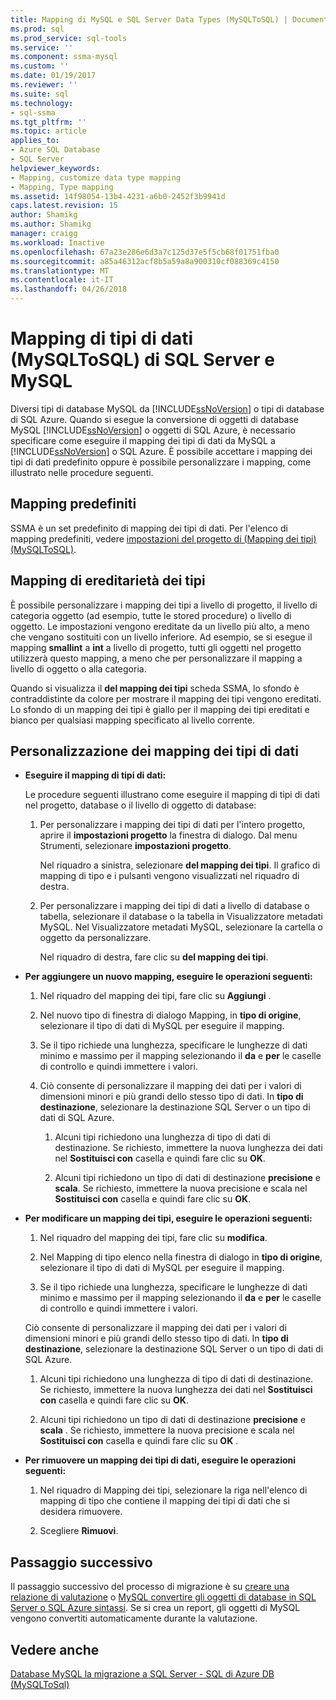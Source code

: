 ```yaml
---
title: Mapping di MySQL e SQL Server Data Types (MySQLToSQL) | Documenti Microsoft
ms.prod: sql
ms.prod_service: sql-tools
ms.service: ''
ms.component: ssma-mysql
ms.custom: ''
ms.date: 01/19/2017
ms.reviewer: ''
ms.suite: sql
ms.technology:
- sql-ssma
ms.tgt_pltfrm: ''
ms.topic: article
applies_to:
- Azure SQL Database
- SQL Server
helpviewer_keywords:
- Mapping, customize data type mapping
- Mapping, Type mapping
ms.assetid: 14f98054-13b4-4231-a6b0-2452f3b9941d
caps.latest.revision: 15
author: Shamikg
ms.author: Shamikg
manager: craigg
ms.workload: Inactive
ms.openlocfilehash: 67a23e286e6d3a7c125d37e5f5cb68f01751fba0
ms.sourcegitcommit: a85a46312acf8b5a59a8a900310cf088369c4150
ms.translationtype: MT
ms.contentlocale: it-IT
ms.lasthandoff: 04/26/2018
---
```

# <a name="mapping-mysql-and-sql-server-data-types-mysqltosql"></a>Mapping di tipi di dati (MySQLToSQL) di SQL Server e MySQL
Diversi tipi di database MySQL da [!INCLUDE[ssNoVersion](../../includes/ssnoversion_md.md)] o tipi di database di SQL Azure. Quando si esegue la conversione di oggetti di database MySQL [!INCLUDE[ssNoVersion](../../includes/ssnoversion_md.md)] o oggetti di SQL Azure, è necessario specificare come eseguire il mapping dei tipi di dati da MySQL a [!INCLUDE[ssNoVersion](../../includes/ssnoversion_md.md)] o SQL Azure. È possibile accettare i mapping dei tipi di dati predefinito oppure è possibile personalizzare i mapping, come illustrato nelle procedure seguenti.  
  
## <a name="default-mappings"></a>Mapping predefiniti  
SSMA è un set predefinito di mapping dei tipi di dati. Per l'elenco di mapping predefiniti, vedere [impostazioni del progetto di &#40;Mapping dei tipi&#41; &#40;MySQLToSQL&#41;](../../ssma/mysql/project-settings-type-mapping-mysqltosql.md).  
  
## <a name="type-mapping-inheritance"></a>Mapping di ereditarietà dei tipi  
È possibile personalizzare i mapping dei tipi a livello di progetto, il livello di categoria oggetto (ad esempio, tutte le stored procedure) o livello di oggetto. Le impostazioni vengono ereditate da un livello più alto, a meno che vengano sostituiti con un livello inferiore. Ad esempio, se si esegue il mapping **smallint** a **int** a livello di progetto, tutti gli oggetti nel progetto utilizzerà questo mapping, a meno che per personalizzare il mapping a livello di oggetto o alla categoria.  
  
Quando si visualizza il **del mapping dei tipi** scheda SSMA, lo sfondo è contraddistinte da colore per mostrare il mapping dei tipi vengono ereditati. Lo sfondo di un mapping dei tipi è giallo per il mapping dei tipi ereditati e bianco per qualsiasi mapping specificato al livello corrente.  
  
## <a name="customizing-data-type-mappings"></a>Personalizzazione dei mapping dei tipi di dati  
  
-   **Eseguire il mapping di tipi di dati:**  
  
    Le procedure seguenti illustrano come eseguire il mapping di tipi di dati nel progetto, database o il livello di oggetto di database:  
  
    1.  Per personalizzare i mapping dei tipi di dati per l'intero progetto, aprire il **impostazioni progetto** la finestra di dialogo. Dal menu Strumenti, selezionare **impostazioni progetto**.  
  
        Nel riquadro a sinistra, selezionare **del mapping dei tipi**. Il grafico di mapping di tipo e i pulsanti vengono visualizzati nel riquadro di destra.  
  
    2.  Per personalizzare i mapping dei tipi di dati a livello di database o tabella, selezionare il database o la tabella in Visualizzatore metadati MySQL. Nel Visualizzatore metadati MySQL, selezionare la cartella o oggetto da personalizzare.  
  
        Nel riquadro di destra, fare clic su **del mapping dei tipi**.  
  
-   **Per aggiungere un nuovo mapping, eseguire le operazioni seguenti:**  
  
    1.  Nel riquadro del mapping dei tipi, fare clic su **Aggiungi** .  
  
    2.  Nel nuovo tipo di finestra di dialogo Mapping, in **tipo di origine**, selezionare il tipo di dati di MySQL per eseguire il mapping.  
  
    3.  Se il tipo richiede una lunghezza, specificare le lunghezze di dati minimo e massimo per il mapping selezionando il **da** e **per** le caselle di controllo e quindi immettere i valori.  
  
    4.  Ciò consente di personalizzare il mapping dei dati per i valori di dimensioni minori e più grandi dello stesso tipo di dati. In **tipo di destinazione**, selezionare la destinazione SQL Server o un tipo di dati di SQL Azure.  
  
        1.  Alcuni tipi richiedono una lunghezza di tipo di dati di destinazione. Se richiesto, immettere la nuova lunghezza dei dati nel **Sostituisci con** casella e quindi fare clic su **OK**.  
  
        2.  Alcuni tipi richiedono un tipo di dati di destinazione **precisione** e **scala**. Se richiesto, immettere la nuova precisione e scala nel **Sostituisci con** casella e quindi fare clic su **OK**.  
  
-   **Per modificare un mapping dei tipi, eseguire le operazioni seguenti:**  
  
    1.  Nel riquadro del mapping dei tipi, fare clic su **modifica**.  
  
    2.  Nel Mapping di tipo elenco nella finestra di dialogo in **tipo di origine**, selezionare il tipo di dati di MySQL per eseguire il mapping.  
  
    3.  Se il tipo richiede una lunghezza, specificare le lunghezze di dati minimo e massimo per il mapping selezionando il **da** e **per** le caselle di controllo e quindi immettere i valori.  
  
    Ciò consente di personalizzare il mapping dei dati per i valori di dimensioni minori e più grandi dello stesso tipo di dati. In **tipo di destinazione**, selezionare la destinazione SQL Server o un tipo di dati di SQL Azure.  
  
    1.  Alcuni tipi richiedono una lunghezza di tipo di dati di destinazione. Se richiesto, immettere la nuova lunghezza dei dati nel **Sostituisci con** casella e quindi fare clic su **OK**.  
  
    2.  Alcuni tipi richiedono un tipo di dati di destinazione **precisione** e **scala** . Se richiesto, immettere la nuova precisione e scala nel **Sostituisci con** casella e quindi fare clic su **OK** .  
  
-   **Per rimuovere un mapping dei tipi di dati, eseguire le operazioni seguenti:**  
  
    1.  Nel riquadro di Mapping dei tipi, selezionare la riga nell'elenco di mapping di tipo che contiene il mapping dei tipi di dati che si desidera rimuovere.  
  
    2.  Scegliere **Rimuovi**.  
  
## <a name="next-step"></a>Passaggio successivo  
Il passaggio successivo del processo di migrazione è su [creare una relazione di valutazione](http://msdn.microsoft.com/en-us/2a56a003-3b0f-453a-963c-00c9e40933ec) o [MySQL convertire gli oggetti di database in SQL Server o SQL Azure sintassi](http://msdn.microsoft.com/en-us/ac21850b-fb32-4704-9985-5759b7c688c7). Se si crea un report, gli oggetti di MySQL vengono convertiti automaticamente durante la valutazione.  
  
## <a name="see-also"></a>Vedere anche  
[Database MySQL la migrazione a SQL Server - SQL di Azure DB &#40;MySQLToSql&#41;](../../ssma/mysql/migrating-mysql-databases-to-sql-server-azure-sql-db-mysqltosql.md)  
  
